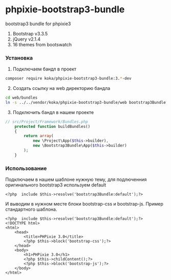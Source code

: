 # phpixie-bootstrap3-bundle
bootstrap3 bundle for phpixie3

 1. Bootstrap v3.3.5
 2. jQuery v2.1.4
 3. 16 themes from bootswatch

### Установка
1) Подключаем бандл в проект
```sh
composer require koka/phpixie-bootstrap3-bundle:3.*-dev
```
2) Создать ссылку на web директорию бандла
```sh
cd web/bundles
ln -s ../../vendor/koka/phpixie-bootstrap3-bundle/web bootstrap3Bundle
```
3) Подключить бандл в нашем проекте
```php
// src/Project/Framework/Bundles.php
    protected function buildBundles()
    {
        return array(
            new \Project\App($this->builder),
            new \Bootstrap3Bundle\App($this->builder)
        );
    }
```

### Использование
Подключаем в нашем шаблоне нужную тему, для подлюченния оригинального bootstrap3 используем default
```
<?php  include $this->resolve('bootstrap3Bundle:default');?>
```
И выводим в нужном месте блоки bootstrap-css и bootstrap-js.
Пример стандартного шаблона.
```
<?php  include $this->resolve('bootstrap3Bundle:default');?>
<!DOCTYPE html>
<html>
	<head>
		<title>PHPixie 3.0</title>
		<?php $this->block('bootstrap-css');?>
	</head>
	<body>
        <h1>PHPixie 3.0</h1>
		<?php $this->childContent();?>
		<?php $this->block('bootstrap-js');?>
	</body>
</html>
```